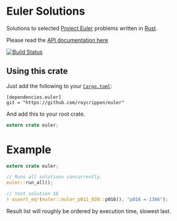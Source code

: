 # Euler Solutions

Solutions to selected [Project Euler](https://projecteuler.net/) problems written in [Rust](https://www.rust-lang.org/).

Please read the [API documentation here](http://roycrippen.github.io/euler/euler/index.html)

[![Build Status](https://travis-ci.org/roycrippen/euler.svg?branch=master)](https://travis-ci.org/roycrippen/euler)

## Using this crate

Just add the following to your [`Cargo.toml`](http://crates.io/):
```
[dependencies.euler]
git = "https://github.com/roycrippen/euler"
```

And add this to your root crate.
```rust
extern crate euler;
```

# Example

```rust
extern crate euler;

// Runs all solutions concurrently.
euler::run_all();

// test solution 16
! assert_eq!(euler::euler_p011_020::p016(), "p016 = 1366");
```

Result list will roughly be ordered by execution time, slowest last.


